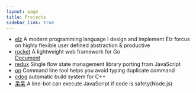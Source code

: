 ```yaml
---
layout: page
title: Projects
sidebar_link: true
---
```


- [elz](https://github.com/elz-lang/elz)
    A modern programming language I design and implement
    Elz forcus on highly flexible user defined abstraction & productive
- [rocket](https://github.com/dannypsnl/rocket)
    A lightweight web framework for Go<br>
    [Document](https://dannypsnl.github.io/rocket)
- [redux](https://github.com/dannypsnl/redux)
    Single flow state management library porting from JavaScript
- [on](https://github.com/dannypsnl/on)
    Command line tool helps you avoid typing duplicate command
- [cdog](https://github.com/dannypsnl/cdog)
    automatic build system for C++
- [呆呆](https://qr-official.line.me/M/JJgUuLg1zS.png)
    A line-bot can execute JavaScript if code is safety(Node.js)

